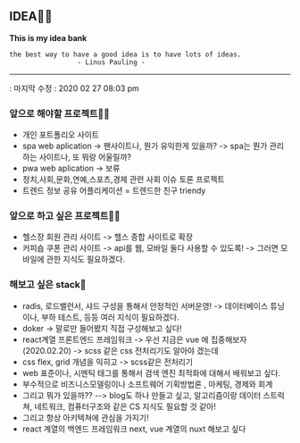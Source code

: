 ## IDEA🐱‍🐉
**This is my idea bank**

    the best way to have a good idea is to have lots of ideas.
                     - Linus Pauling -
    
<hr>

: 마지막 수정 : 2020 02 27 08:03 pm

### 앞으로 해야할 프로젝트🐱‍🏍
   - 개인 포트폴리오 사이트
   - spa web aplication -> 팬사이트나, 뭔가 유익한게 있을까? -> spa는 뭔가 관리하는 사이트나, 또 뭐랑 어울릴까? 
   - pwa web aplication -> 보류
   - 정치,사회,문화,연예,스포츠,경제 관련 사회 이슈 토론 프로젝트
   - 트렌드 정보 공유 어플리케이션 = 트렌드한 친구 triendy
### 앞으로 하고 싶은 프로젝트🐱‍👤
   - 헬스장 회원 관리 사이트 -> 헬스 종합 사이트로 확장
   - 커피숍 쿠폰 관리 사이트 -> api를 웹, 모바일 둘다 사용할 수 있도록! -> 그러면 모바일에 관한 지식도 필요하겠다.
   
### 해보고 싶은 stack👀
   - radis, 로드밸런서, 샤드 구성을 통해서 안정적인 서버운영! -> 데이터베이스 튜닝이나, 부하 테스트, 등등 여러 지식이 필요하겠다.
   - doker -> 말로만 들어봤지 직접 구성해보고 싶다!
   - react계열 프론트엔드 프레임워크 -> 우선 지금은 vue 에 집중해보자(2020.02.20) -> scss 같은 css 전처리기도 알아야 겠는데
   - css flex, grid 개념을 익히고 -> scss같은 전처리기
   - web 표준이나, 시멘틱 태그를 통해서 검색 엔진 최적화에 대해서 배워보고 싶다.
   - 부수적으로 비즈니스모델링이나 소프트웨어 기획방법론 , 마케팅, 경제와 회계
   - 그리고 뭐가 있을까?? --> blog도 하나 만들고 싶고, 알고리즘이랑 데이터 스트럭쳐, 네트워크, 컴퓨터구조와 같은 CS 지식도 필요할 것 같아!
   - 그리고 항상 아키텍쳐에 관심을 가지기!
   - react 계열의 백엔드 프레임워크 next, vue 계열의 nuxt 해보고 싶다
   
